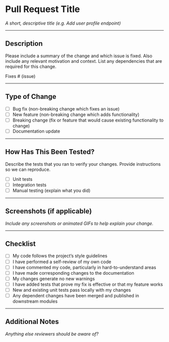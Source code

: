 <!--
Thanks for submitting a Pull Request! Please fill out this template to help us review faster.
-->

# Pull Request Title

_A short, descriptive title (e.g. Add user profile endpoint)_

---

## Description

Please include a summary of the change and which issue is fixed.
Also include any relevant motivation and context.
List any dependencies that are required for this change.

Fixes # (issue)

---

## Type of Change

- [ ] Bug fix (non-breaking change which fixes an issue)
- [ ] New feature (non-breaking change which adds functionality)
- [ ] Breaking change (fix or feature that would cause existing functionality to change)
- [ ] Documentation update

---

## How Has This Been Tested?

Describe the tests that you ran to verify your changes.
Provide instructions so we can reproduce.

- [ ] Unit tests
- [ ] Integration tests
- [ ] Manual testing (explain what you did)

---

## Screenshots (if applicable)

_Include any screenshots or animated GIFs to help explain your change._

---

## Checklist

- [ ] My code follows the project’s style guidelines
- [ ] I have performed a self-review of my own code
- [ ] I have commented my code, particularly in hard-to-understand areas
- [ ] I have made corresponding changes to the documentation
- [ ] My changes generate no new warnings
- [ ] I have added tests that prove my fix is effective or that my feature works
- [ ] New and existing unit tests pass locally with my changes
- [ ] Any dependent changes have been merged and published in downstream modules

---

## Additional Notes

_Anything else reviewers should be aware of?_
